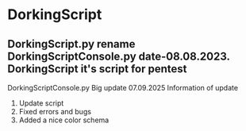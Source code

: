 # DorkingScript
DorkingScript.py
rename DorkingScriptConsole.py 
date-08.08.2023.
DorkingScript it's script for pentest
-
DorkingScriptConsole.py Big update 07.09.2025
Information of update
1. Update script
2. Fixed errors and bugs
3. Added a nice color schema
 
